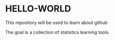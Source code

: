# HELLO-WORLD
This repository will be used to learn about github

The goal is a collection of statistics learning tools.
